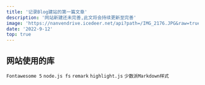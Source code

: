 ```yaml
---
title: '记录Blog建站的第一篇文章'
description: '网站新建还未完善,此文将会持续更新至完善'
image: 'https://nanvendrive.icedeer.net/api?path=/IMG_2176.JPG&raw=true'
date: '2022-9-12'
top: true
---
```

## 网站使用的库

`Fontawesome 5` `node.js fs` `remark`   `highlight.js` `少数派Markdown样式`